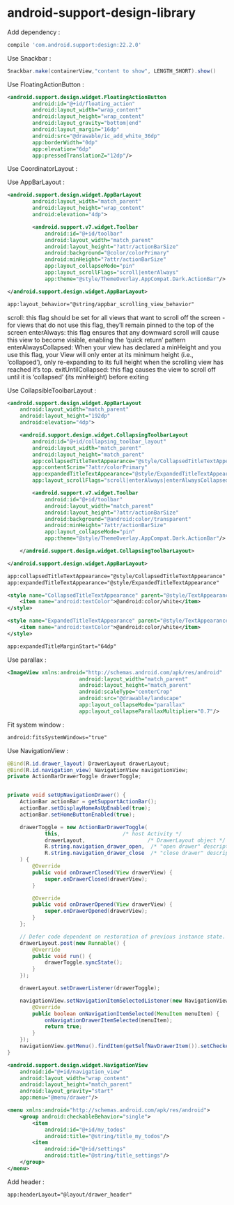 # android-support-design-library

Add dependency :

```groovy
compile 'com.android.support:design:22.2.0'
```


Use Snackbar :

```java
Snackbar.make(containerView,"content to show", LENGTH_SHORT).show()
```


Use FloatingActionButton :

```xml
<android.support.design.widget.FloatingActionButton
        android:id="@+id/floating_action"
        android:layout_width="wrap_content"
        android:layout_height="wrap_content"
        android:layout_gravity="bottom|end"
        android:layout_margin="16dp"
        android:src="@drawable/ic_add_white_36dp"
        app:borderWidth="0dp"
        app:elevation="6dp"
        app:pressedTranslationZ="12dp"/>
```


Use CoordinatorLayout :


Use AppBarLayout :

```xml
<android.support.design.widget.AppBarLayout
        android:layout_width="match_parent"
        android:layout_height="wrap_content"
        android:elevation="4dp">

        <android.support.v7.widget.Toolbar
            android:id="@+id/toolbar"
            android:layout_width="match_parent"
            android:layout_height="?attr/actionBarSize"
            android:background="@color/colorPrimary"
            android:minHeight="?attr/actionBarSize"
            app:layout_collapseMode="pin"
            app:layout_scrollFlags="scroll|enterAlways"
            app:theme="@style/ThemeOverlay.AppCompat.Dark.ActionBar"/>

</android.support.design.widget.AppBarLayout>
```

```xml
app:layout_behavior="@string/appbar_scrolling_view_behavior"
```


scroll: this flag should be set for all views that want to scroll off the screen - for views that do not use this flag, they’ll remain pinned to the top of the screen
enterAlways: this flag ensures that any downward scroll will cause this view to become visible, enabling the ‘quick return’ pattern
enterAlwaysCollapsed: When your view has declared a minHeight and you use this flag, your View will only enter at its minimum height (i.e., ‘collapsed’), only re-expanding to its full height when the scrolling view has reached it’s top.
exitUntilCollapsed: this flag causes the view to scroll off until it is ‘collapsed’ (its minHeight) before exiting


Use CollapsibleToolbarLayout :

```xml
<android.support.design.widget.AppBarLayout
    android:layout_width="match_parent"
    android:layout_height="192dp"
    android:elevation="4dp">

    <android.support.design.widget.CollapsingToolbarLayout
        android:id="@+id/collapsing_toolbar_layout"
        android:layout_width="match_parent"
        android:layout_height="match_parent"
        app:collapsedTitleTextAppearance="@style/CollapsedTitleTextAppearance"
        app:contentScrim="?attr/colorPrimary"
        app:expandedTitleTextAppearance="@style/ExpandedTitleTextAppearance"
        app:layout_scrollFlags="scroll|enterAlways|enterAlwaysCollapsed">

        <android.support.v7.widget.Toolbar
            android:id="@+id/toolbar"
            android:layout_width="match_parent"
            android:layout_height="?attr/actionBarSize"
            android:background="@android:color/transparent"
            android:minHeight="?attr/actionBarSize"
            app:layout_collapseMode="pin"
            app:theme="@style/ThemeOverlay.AppCompat.Dark.ActionBar"/>

    </android.support.design.widget.CollapsingToolbarLayout>

</android.support.design.widget.AppBarLayout>
```

```xml
app:collapsedTitleTextAppearance="@style/CollapsedTitleTextAppearance"
app:expandedTitleTextAppearance="@style/ExpandedTitleTextAppearance"

<style name="CollapsedTitleTextAppearance" parent="@style/TextAppearance.AppCompat.Widget.ActionBar.Title">
    <item name="android:textColor">@android:color/white</item>
</style>

<style name="ExpandedTitleTextAppearance" parent="@style/TextAppearance.AppCompat.Headline">
    <item name="android:textColor">@android:color/white</item>
</style>
```

```xml
app:expandedTitleMarginStart="64dp"
```


Use parallax :

```xml
<ImageView xmlns:android="http://schemas.android.com/apk/res/android"
                       android:layout_width="match_parent"
                       android:layout_height="match_parent"
                       android:scaleType="centerCrop"
                       android:src="@drawable/landscape"
                       app:layout_collapseMode="parallax"
                       app:layout_collapseParallaxMultiplier="0.7"/>
```


Fit system window :

```xml
android:fitsSystemWindows="true"
```


Use NavigationView :


```java
@Bind(R.id.drawer_layout) DrawerLayout drawerLayout;
@Bind(R.id.navigation_view) NavigationView navigationView;
private ActionBarDrawerToggle drawerToggle;


private void setUpNavigationDrawer() {
    ActionBar actionBar = getSupportActionBar();
    actionBar.setDisplayHomeAsUpEnabled(true);
    actionBar.setHomeButtonEnabled(true);

    drawerToggle = new ActionBarDrawerToggle(
            this,                    /* host Activity */
            drawerLayout,                    /* DrawerLayout object */
            R.string.navigation_drawer_open,  /* "open drawer" description for accessibility */
            R.string.navigation_drawer_close  /* "close drawer" description for accessibility */
    ) {
        @Override
        public void onDrawerClosed(View drawerView) {
            super.onDrawerClosed(drawerView);
        }

        @Override
        public void onDrawerOpened(View drawerView) {
            super.onDrawerOpened(drawerView);
        }
    };

    // Defer code dependent on restoration of previous instance state.
    drawerLayout.post(new Runnable() {
        @Override
        public void run() {
            drawerToggle.syncState();
        }
    });

    drawerLayout.setDrawerListener(drawerToggle);

    navigationView.setNavigationItemSelectedListener(new NavigationView.OnNavigationItemSelectedListener() {
        @Override
        public boolean onNavigationItemSelected(MenuItem menuItem) {
            onNavigationDrawerItemSelected(menuItem);
            return true;
        }
    });
    navigationView.getMenu().findItem(getSelfNavDrawerItem()).setChecked(true);
}
```

```xml
<android.support.design.widget.NavigationView
    android:id="@+id/navigation_view"
    android:layout_width="wrap_content"
    android:layout_height="match_parent"
    android:layout_gravity="start"
    app:menu="@menu/drawer"/>
```


```xml
<menu xmlns:android="http://schemas.android.com/apk/res/android">
    <group android:checkableBehavior="single">
        <item
            android:id="@+id/my_todos"
            android:title="@string/title_my_todos"/>
        <item
            android:id="@+id/settings"
            android:title="@string/title_settings"/>
    </group>
</menu>
```



Add header :

```xml
app:headerLayout="@layout/drawer_header"
```